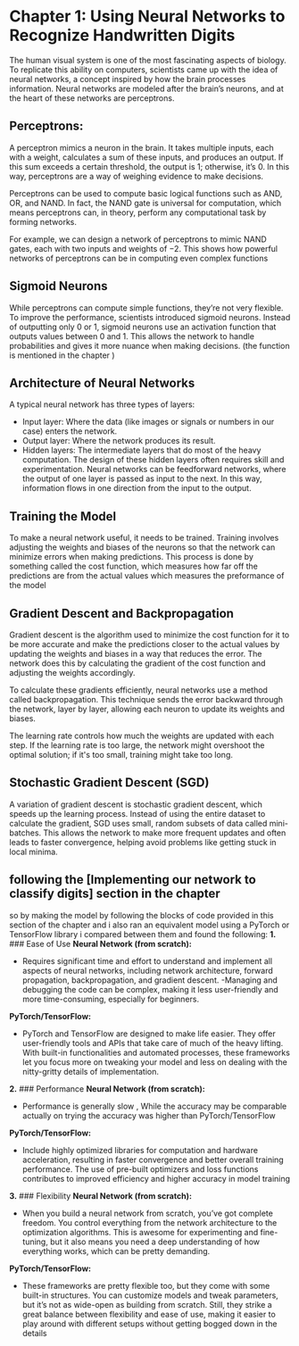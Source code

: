 # Chapter 1: Using Neural Networks to Recognize Handwritten Digits
The human visual system is one of the most fascinating aspects of biology. To replicate this ability on computers, scientists came up with the idea of neural networks, a concept inspired by how the brain processes information. Neural networks are modeled after the brain’s neurons, and at the heart of these networks are perceptrons.

## Perceptrons:
A perceptron mimics a neuron in the brain. It takes multiple inputs, each with a weight, calculates a sum of these inputs, and produces an output. If this sum exceeds a certain threshold, the output is 1; otherwise, it’s 0. In this way, perceptrons are a way of weighing evidence to make decisions.

Perceptrons can be used to compute basic logical functions such as AND, OR, and NAND. In fact, the NAND gate is universal for computation, which means perceptrons can, in theory, perform any computational task by forming networks.

For example, we can design a network of perceptrons to mimic NAND gates, each with two inputs and weights of −2. This shows how powerful networks of perceptrons can be in computing even complex functions

## Sigmoid Neurons
While perceptrons can compute simple functions, they’re not very flexible. To improve the performance, scientists introduced sigmoid neurons. Instead of outputting only 0 or 1, sigmoid neurons use an activation function that outputs values between 0 and 1. This allows the network to handle probabilities and gives it more nuance when making decisions.
(the function is mentioned in the chapter )


## Architecture of Neural Networks
A typical neural network has three types of layers:
- Input layer: Where the data (like images or signals or numbers in our case) enters the network.
- Output layer: Where the network produces its result.
- Hidden layers: The intermediate layers that do most of the heavy computation. The design of these hidden layers often requires skill and experimentation.
Neural networks can be feedforward networks, where the output of one layer is passed as input to the next. In this way, information flows in one direction from the input to the output.

## Training the Model
To make a neural network useful, it needs to be trained. Training involves adjusting the weights and biases of the neurons so that the network can minimize errors when making predictions.
This process is done by something called the cost function, which measures how far off the predictions are from the actual values which measures the preformance of the model

## Gradient Descent and Backpropagation
Gradient descent is the algorithm used to minimize the cost function for it to be more accurate and make the predictions closer to the actual values by updating the weights and biases in a way that reduces the error. The network does this by calculating the gradient of the cost function and adjusting the weights accordingly.

To calculate these gradients efficiently, neural networks use a method called backpropagation. This technique sends the error backward through the network, layer by layer, allowing each neuron to update its weights and biases.

The learning rate controls how much the weights are updated with each step. If the learning rate is too large, the network might overshoot the optimal solution; if it's too small, training might take too long.

## Stochastic Gradient Descent (SGD)
A variation of gradient descent is stochastic gradient descent, which speeds up the learning process. Instead of using the entire dataset to calculate the gradient, SGD uses small, random subsets of data called mini-batches. This allows the network to make more frequent updates and often leads to faster convergence, helping avoid problems like getting stuck in local minima.

## following the [Implementing our network to classify digits] section in the chapter 
so by making the model by following the blocks of code provided in this section of the chapter and i also ran an equivalent model using a PyTorch or TensorFlow library 
i compared between them and found the following:
**1.** ### Ease of Use
**Neural Network (from scratch):**
- Requires significant time and effort to understand and implement all aspects of neural networks, including network architecture, forward propagation, backpropagation, and gradient descent.
-Managing and debugging the code can be complex, making it less user-friendly and more time-consuming, especially for beginners.

**PyTorch/TensorFlow:**
- PyTorch and TensorFlow are designed to make life easier. They offer user-friendly tools and APIs that take care of much of the heavy lifting. With built-in functionalities and automated processes, these frameworks let you focus more on tweaking your model and less on dealing with the nitty-gritty details of implementation.
 
**2.** ### Performance
**Neural Network (from scratch):**
- Performance is generally slow , While the accuracy may be comparable actually on trying the accuracy was higher than PyTorch/TensorFlow

**PyTorch/TensorFlow:**
- Include highly optimized libraries for computation and hardware acceleration, resulting in faster convergence and better overall training performance.
The use of pre-built optimizers and loss functions contributes to improved efficiency and higher accuracy in model training

**3.** ### Flexibility
**Neural Network (from scratch):**
- When you build a neural network from scratch, you’ve got complete freedom. You control everything from the network architecture to the optimization algorithms. This is awesome for experimenting and fine-tuning, but it also means you need a deep understanding of how everything works, which can be pretty demanding.

**PyTorch/TensorFlow:**
- These frameworks are pretty flexible too, but they come with some built-in structures. You can customize models and tweak parameters, but it’s not as wide-open as building from scratch. Still, they strike a great balance between flexibility and ease of use, making it easier to play around with different setups without getting bogged down in the details
